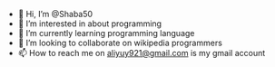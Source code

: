 - 👋 Hi, I’m @Shaba50
- 👀 I’m interested in about programming 
- 🌱 I’m currently learning programming language 
- 💞️ I’m looking to collaborate on wikipedia programmers
- 📫 How to reach me on aliyuy921@gmail.com is my gmail account 

<!---
Shaba50/Shaba50 is a ✨ special ✨ repository because its `README.md` (this file) appears on your GitHub profile.
You can click the Preview link to take a look at your changes.
--->

